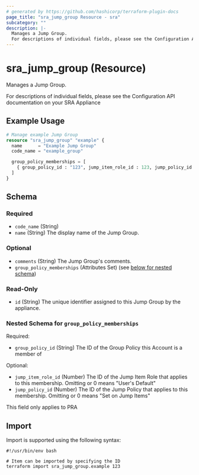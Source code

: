 ```yaml
---
# generated by https://github.com/hashicorp/terraform-plugin-docs
page_title: "sra_jump_group Resource - sra"
subcategory: ""
description: |-
  Manages a Jump Group.
  For descriptions of individual fields, please see the Configuration API documentation on your SRA Appliance
---
```


# sra_jump_group (Resource)

Manages a Jump Group.

For descriptions of individual fields, please see the Configuration API documentation on your SRA Appliance

## Example Usage

```terraform
# Manage example Jump Group
resource "sra_jump_group" "example" {
  name      = "Example Jump Group"
  code_name = "example_group"

  group_policy_memberships = [
    { group_policy_id : "123", jump_item_role_id : 123, jump_policy_id : 123 }
  ]
}
```

<!-- schema generated by tfplugindocs -->
## Schema

### Required

- `code_name` (String)
- `name` (String) The display name of the Jump Group.

### Optional

- `comments` (String) The Jump Group's comments.
- `group_policy_memberships` (Attributes Set) (see [below for nested schema](#nestedatt--group_policy_memberships))

### Read-Only

- `id` (String) The unique identifier assigned to this Jump Group by the appliance.

<a id="nestedatt--group_policy_memberships"></a>
### Nested Schema for `group_policy_memberships`

Required:

- `group_policy_id` (String) The ID of the Group Policy this Account is a member of

Optional:

- `jump_item_role_id` (Number) The ID of the Jump Item Role that applies to this membership. Omitting or 0 means "User's Default"
- `jump_policy_id` (Number) The ID of the Jump Policy that applies to this membership. Omitting or 0 means "Set on Jump Items"

This field only applies to PRA

## Import

Import is supported using the following syntax:

```shell
#!/usr/bin/env bash

# Item can be imported by specifying the ID
terraform import sra_jump_group.example 123
```
